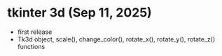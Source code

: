 # tkinter 3d (Sep 11, 2025)
- first release
- Tk3d object, scale(), change_color(), rotate_x(), rotate_y(), rotate_z() functions
